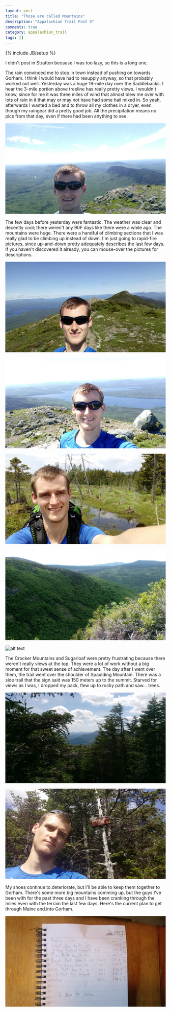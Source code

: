 ```yaml
---
layout: post
title: "Those are called Mountains"
description: "Appalachian Trail Post 5"
comments: true
category: appalachian_trail
tags: []
---
```

{% include JB/setup %}

I didn't post in Stratton because I was too lazy, so this is a long one.

The rain convinced me to stop in town instead of pushing on towards Gorham. I think I would have had to resupply anyway, so that probably worked out well. Yesterday was a huge 19-mile day over the Saddlebacks. I hear the 3-mile portion above treeline has really pretty views. I wouldn't know, since for me it was three miles of wind that almost blew me over with lots of rain in it that may or may not have had some hail mixed in. So yeah, afterwards I wanted a bed and to throw all my clothes in a dryer, even though my raingear did a pretty good job. All the precipitation means no pics from that day, even if there had been anything to see.

![alt text](https://raw.githubusercontent.com/SilensAngelusNex/silensangelusnex.github.com/master/_images/rangley/20170614_102915.jpg "On top of Bigelow West Peak")

The few days before yesterday were fantastic. The weather was clear and decently cool; there weren't any 90F days like there were a while ago. The mountains were huge. There were a handful of climbing sections that I was really glad to be climbing up instead of down. I'm just going to rapid-fire pictures, since up-and-down pretty adequately describes the last few days. If you haven't discovered it already, you can mouse-over the pictures for descriptions.

![alt text](https://raw.githubusercontent.com/SilensAngelusNex/silensangelusnex.github.com/master/_images/rangley/20170614_102829.jpg "On Avery Peak, looking at Bigelow West Peak")

![alt text](https://raw.githubusercontent.com/SilensAngelusNex/silensangelusnex.github.com/master/_images/rangley/20170614_102805.jpg "On Avery Peak, looking backwards down the trail")

![alt text](https://raw.githubusercontent.com/SilensAngelusNex/silensangelusnex.github.com/master/_images/rangley/20170612_125229.jpg "Some bog that I can't find in the book anymore, but it looked cool.")

![alt text](https://raw.githubusercontent.com/SilensAngelusNex/silensangelusnex.github.com/master/_images/rangley/20170615_132443.jpg "View off.the side of the Crockers")

![alt text](https://raw.githubusercontent.com/SilensAngelusNex/silensangelusnex.github.com/master/_images/rangley/20170615_132502.jpg "View off.the side of Sugarloaf")

The Crocker Mountains and Sugarloaf were pretty frustrating because there weren't really views at the top. They were a lot of work without a big moment for that sweet sense of achievement. The day after I went over them, the trail went over the shoulder of Spaulding Mountain. There was a side trail that the sign said was 150 meters up to the summit. Starved for views as I was, I dropped my pack, flew up to rocky path and saw... trees.

![alt text](https://raw.githubusercontent.com/SilensAngelusNex/silensangelusnex.github.com/master/_images/rangley/20170615_145349.jpg "A glimpse through the pines")

![alt text](https://raw.githubusercontent.com/SilensAngelusNex/silensangelusnex.github.com/master/_images/rangley/20170615_145337.jpg "The face of the betrayed")

My shoes continue to.deteriorate, but I'll be able to keep them together to Gorham. There's some more big mountains comming up, but the guys I've been with for the past three days and I have been cranking through the miles even with the terrain the last few days. Here's the current plan to get through Maine and.into Gorham.

![alt text](https://raw.githubusercontent.com/SilensAngelusNex/silensangelusnex.github.com/master/_images/rangley/20170617_072806.jpg "The plan to finish Maine")
